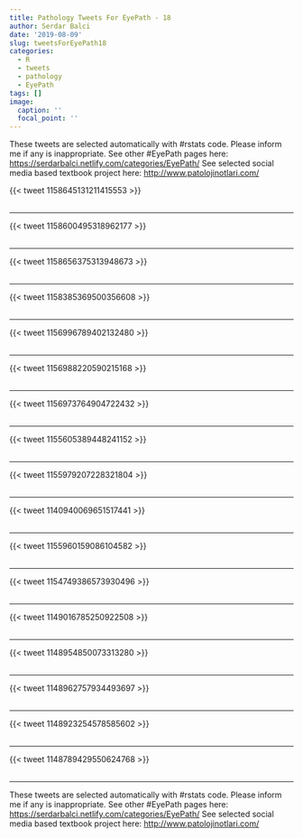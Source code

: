 ```yaml
---
title: Pathology Tweets For EyePath - 18
author: Serdar Balci
date: '2019-08-09'
slug: tweetsForEyePath18
categories:
  - R
  - tweets
  - pathology
  - EyePath
tags: []
image:
  caption: ''
  focal_point: ''
---
```



These tweets are selected automatically with #rstats code. Please inform me if any is inappropriate.
See other #EyePath pages here: https://serdarbalci.netlify.com/categories/EyePath/ 
See selected social media based textbook project here: http://www.patolojinotlari.com/

{{< tweet 1158645131211415553 >}}
<br>
<br>
<hr>
{{< tweet 1158600495318962177 >}}
<br>
<br>
<hr>
{{< tweet 1158656375313948673 >}}
<br>
<br>
<hr>
{{< tweet 1158385369500356608 >}}
<br>
<br>
<hr>
{{< tweet 1156996789402132480 >}}
<br>
<br>
<hr>
{{< tweet 1156988220590215168 >}}
<br>
<br>
<hr>
{{< tweet 1156973764904722432 >}}
<br>
<br>
<hr>
{{< tweet 1155605389448241152 >}}
<br>
<br>
<hr>
{{< tweet 1155979207228321804 >}}
<br>
<br>
<hr>
{{< tweet 1140940069651517441 >}}
<br>
<br>
<hr>
{{< tweet 1155960159086104582 >}}
<br>
<br>
<hr>
{{< tweet 1154749386573930496 >}}
<br>
<br>
<hr>
{{< tweet 1149016785250922508 >}}
<br>
<br>
<hr>
{{< tweet 1148954850073313280 >}}
<br>
<br>
<hr>
{{< tweet 1148962757934493697 >}}
<br>
<br>
<hr>
{{< tweet 1148923254578585602 >}}
<br>
<br>
<hr>
{{< tweet 1148789429550624768 >}}
<br>
<br>
<hr>


These tweets are selected automatically with #rstats code. Please inform me if any is inappropriate.
See other #EyePath pages here: https://serdarbalci.netlify.com/categories/EyePath/ 
See selected social media based textbook project here: http://www.patolojinotlari.com/
